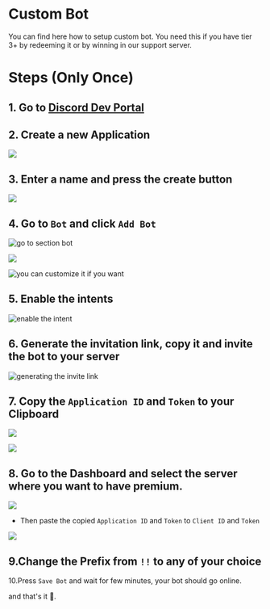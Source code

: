# Custom Bot
You can find here how to setup custom bot. You need this if you have tier 3+ by redeeming it or by winning in our support server.

# Steps (Only Once)
## 1. Go to [Discord Dev Portal](https://discord.com/developers/applications)


## 2. Create a new Application

![](https://i.imgur.com/VcKrqRi.png)


## 3. Enter a name and press the create button

![](https://i.imgur.com/5Xv7dk6.png)

## 4. Go to `Bot` and click `Add Bot`
![go to section bot](https://i.imgur.com/zzLXLE3.png)

![](https://i.imgur.com/yFqcwpC.png)

![you can customize it if you want](https://i.imgur.com/f3cOEW2.png)

## 5. Enable the intents
![enable the intent](https://i.imgur.com/Vg5ugu7.png)

## 6. Generate the invitation link, copy it and invite the bot to your server
![generating the invite link](https://i.imgur.com/DILwJT4.png)

## 7. Copy the `Application ID` and `Token` to your Clipboard
![](https://i.imgur.com/OipIbR1.png)

![](https://i.imgur.com/FR3sH1v.png)

## 8. Go to the Dashboard and select the server where you want to have premium.
![](https://i.imgur.com/A5lqSco.png)

- Then paste the copied `Application ID` and `Token` to `Client ID` and `Token`

![](https://i.imgur.com/xcgBVht.png)

## 9.Change the Prefix from `!!` to any of your choice

10.Press `Save Bot` and wait for few minutes, your bot should go online.

and that's it :tada:.
